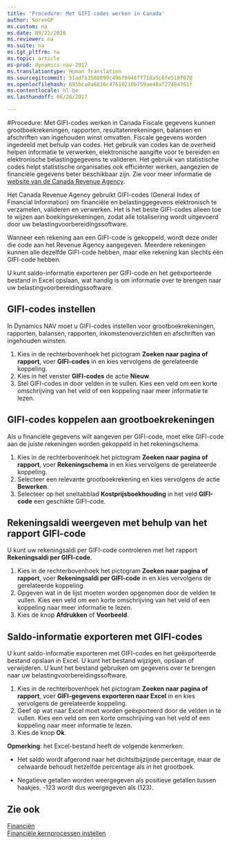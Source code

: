 ```yaml
---
title: 'Procedure: Met GIFI-codes werken in Canada'
author: SorenGP
ms.custom: na
ms.date: 09/21/2016
ms.reviewer: na
ms.suite: na
ms.tgt_pltfrm: na
ms.topic: article
ms-prod: dynamics-nav-2017
ms.translationtype: Human Translation
ms.sourcegitcommit: 51adfb3588099c496f0946ff71da5c6fe518f070
ms.openlocfilehash: 695bca0a6836c47610210b759ae48af27484761f
ms.contentlocale: nl-be
ms.lasthandoff: 06/26/2017

---
```


#<a name="how-to-work-with-gifi-codes-in-canada"></a>Procedure: Met GIFI-codes werken in Canada
Fiscale gegevens kunnen grootboekrekeningen, rapporten, resultatenrekeningen, balansen en afschriften van ingehouden winst omvatten. Fiscale gegevens worden ingedeeld met behulp van codes. Het gebruik van codes kan de overheid helpen informatie te verwerken, elektronische aangifte voor te bereiden en elektronische belastinggegevens te valideren. Het gebruik van statistische codes helpt statistische organisaties ook efficiënter werken, aangezien de financiële gegevens beter beschikbaar zijn. Zie voor meer informatie de [website van de Canada Revenue Agency](http://www.cra-arc.gc.ca/).

Het Canada Revenue Agency gebruikt GIFI-codes (General Index of Financial Information) om financiële en belastinggegevens elektronisch te verzamelen, valideren en verwerken. Het is het beste GIFI-codes alleen toe te wijzen aan boekingsrekeningen, zodat alle totalisering wordt uitgevoerd door uw belastingvoorbereidingssoftware.

Wanneer een rekening aan een GIFI-code is gekoppeld, wordt deze onder die code aan het Revenue Agency aangegeven. Meerdere rekeningen kunnen alle dezelfde GIFI-code hebben, maar elke rekening kan slechts één GIFI-code hebben.

U kunt saldo-informatie exporteren per GIFI-code en het geëxporteerde bestand in Excel opslaan, wat handig is om informatie over te brengen naar uw belastingvoorbereidingssoftware.

## <a name="to-set-up-gifi-codes"></a>GIFI-codes instellen
In Dynamics NAV moet u GIFI-codes instellen voor grootboekrekeningen, rapporten, balansen, rapporten, inkomstenoverzichten en afschriften van ingehouden winsten.

1. Kies in de rechterbovenhoek het pictogram **Zoeken naar pagina of rapport**, voer **GIFI-codes** in en kies vervolgens de gerelateerde koppeling.
2. Kies in het venster **GIFI-codes** de actie **Nieuw**.
3. Stel GIFI-codes in door velden in te vullen. Kies een veld om een korte omschrijving van het veld of een koppeling naar meer informatie te lezen.

## <a name="to-associate-gifi-codes-with-gl-accounts"></a>GIFI-codes koppelen aan grootboekrekeningen
Als u financiële gegevens wilt aangeven per GIFI-code, moet elke GIFI-code aan de juiste rekeningen worden gekoppeld in het rekeningschema.

1. Kies in de rechterbovenhoek het pictogram **Zoeken naar pagina of rapport**, voer **Rekeningschema** in en kies vervolgens de gerelateerde koppeling.
2. Selecteer een relevante grootboekrekening en kies vervolgens de actie **Bewerken**.
3. Selecteer op het sneltabblad **Kostprijsboekhouding** in het veld **GIFI-code** een geschikte GIFI-code.

## <a name="to-view-account-balances-using-the-gifi-code-report"></a>Rekeningsaldi weergeven met behulp van het rapport GIFI-code
U kunt uw rekeningsaldi per GIFI-code controleren met het rapport **Rekeningsaldi per GIFI-code**.

1. Kies in de rechterbovenhoek het pictogram **Zoeken naar pagina of rapport**, voer **Rekeningsaldi per GIFI-code** in en kies vervolgens de gerelateerde koppeling.
2. Opgeven wat in de lijst moeten worden opgenomen door de velden te vullen. Kies een veld om een korte omschrijving van het veld of een koppeling naar meer informatie te lezen.
3. Kies de knop **Afdrukken** of **Voorbeeld**.

## <a name="to-export-balance-information-using-gifi-codes"></a>Saldo-informatie exporteren met GIFI-codes
U kunt saldo-informatie exporteren met GIFI-codes en het geëxporteerde bestand opslaan in Excel. U kunt het bestand wijzigen, opslaan of verwijderen. U kunt het bestand gebruiken om gegevens over te brengen naar uw belastingvoorbereidingssoftware.

1. Kies in de rechterbovenhoek het pictogram **Zoeken naar pagina of rapport**, voer **GIFI-gegevens exporteren naar Excel** in en kies vervolgens de gerelateerde koppeling.
2. Geef op wat naar Excel moet worden geëxporteerd door de velden in te vullen. Kies een veld om een korte omschrijving van het veld of een koppeling naar meer informatie te lezen.
3. Kies de knop **Ok**.

**Opmerking**: het Excel-bestand heeft de volgende kenmerken:

* Het saldo wordt afgerond naar het dichtstbijzijnde percentage, maar de celwaarde behoudt hetzelfde percentage als in het grootboek.

* Negatieve getallen worden weergegeven als positieve getallen tussen haakjes. -123 wordt dus weergegeven als (123).

## <a name="see-also"></a>Zie ook
[Financiën](finance-setup.md)   
[Financiële kernprocessen instellen](finance-setup-setup-finance-setup.md)

